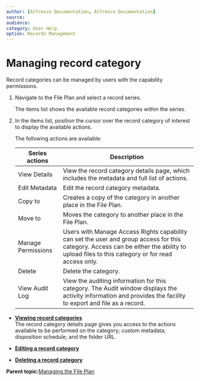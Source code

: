 ```yaml
---
author: [Alfresco Documentation, Alfresco Documentation]
source: 
audience: 
category: User Help
option: Records Management
---
```


# Managing record category

Record categories can be managed by users with the capability permissions.

1.  Navigate to the File Plan and select a record series.

    The items list shows the available record categories within the series.

2.  In the items list, position the cursor over the record category of interest to display the available actions.

    The following actions are available:

    |Series actions|Description|
    |--------------|-----------|
    |View Details|View the record category details page, which includes the metadata and full list of actions.|
    |Edit Metadata|Edit the record category metadata.|
    |Copy to|Creates a copy of the category in another place in the File Plan.|
    |Move to|Moves the category to another place in the File Plan.|
    |Manage Permissions|Users with Manage Access Rights capability can set the user and group access for this category. Access can be either the ability to upload files to this category or for read access only.|
    |Delete|Delete the category.|
    |View Audit Log|View the auditing information for this category. The Audit window displays the activity information and provides the facility to export and file as a record.|


-   **[Viewing record categories](../tasks/rm-recordcategory-view.md)**  
The record category details page gives you access to the actions available to be performed on the category; custom metadata; disposition schedule; and the folder URL.
-   **[Editing a record category](../tasks/rm-recordcategory-edit.md)**  

-   **[Deleting a record category](../tasks/rm-recordcategory-delete.md)**  


**Parent topic:**[Managing the File Plan](../concepts/rm-fileplan-manage.md)

